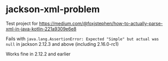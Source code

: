 # jackson-xml-problem
Test project for https://medium.com/@foxjstephen/how-to-actually-parse-xml-in-java-kotlin-221a9309e6e8

Fails with `java.lang.AssertionError: Expected "Simple" but actual was null` in jackson 2.12.3 and above (including 2.16.0-rc1)

Works fine in 2.12.2 and earlier
